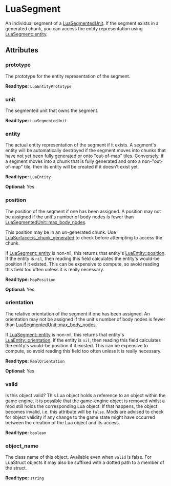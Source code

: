 # LuaSegment

An individual segment of a [LuaSegmentedUnit](runtime:LuaSegmentedUnit). If the segment exists in a generated chunk, you can access the entity representation using [LuaSegment::entity](runtime:LuaSegment::entity).

## Attributes

### prototype

The prototype for the entity representation of the segment.

**Read type:** `LuaEntityPrototype`

### unit

The segmented unit that owns the segment.

**Read type:** `LuaSegmentedUnit`

### entity

The actual entity representation of the segment if it exists. A segment's entity will be automatically destroyed if the segment moves into chunks that have not yet been fully generated or onto "out-of-map" tiles. Conversely, if a segment moves into a chunk that is fully generated and onto a non-"out-of-map" tile, then its entity will be created if it doesn't exist yet.

**Read type:** `LuaEntity`

**Optional:** Yes

### position

The position of the segment if one has been assigned. A position may not be assigned if the unit's number of body nodes is fewer than [LuaSegmentedUnit::max_body_nodes](runtime:LuaSegmentedUnit::max_body_nodes).

This position may be in an un-generated chunk. Use [LuaSurface::is_chunk_generated](runtime:LuaSurface::is_chunk_generated) to check before attempting to access the chunk.

If [LuaSegment::entity](runtime:LuaSegment::entity) is non-nil, this returns that entity's [LuaEntity::position](runtime:LuaEntity::position). If the entity is `nil`, then reading this field calculates the entity's would-be position if it existed. This can be expensive to compute, so avoid reading this field too often unless it is really necessary.

**Read type:** `MapPosition`

**Optional:** Yes

### orientation

The relative orientation of the segment if one has been assigned. An orientation may not be assigned if the unit's number of body nodes is fewer than [LuaSegmentedUnit::max_body_nodes](runtime:LuaSegmentedUnit::max_body_nodes).

If [LuaSegment::entity](runtime:LuaSegment::entity) is non-nil, this returns that entity's [LuaEntity::orientation](runtime:LuaEntity::orientation). If the entity is `nil`, then reading this field calculates the entity's would-be position if it existed. This can be expensive to compute, so avoid reading this field too often unless it is really necessary.

**Read type:** `RealOrientation`

**Optional:** Yes

### valid

Is this object valid? This Lua object holds a reference to an object within the game engine. It is possible that the game-engine object is removed whilst a mod still holds the corresponding Lua object. If that happens, the object becomes invalid, i.e. this attribute will be `false`. Mods are advised to check for object validity if any change to the game state might have occurred between the creation of the Lua object and its access.

**Read type:** `boolean`

### object_name

The class name of this object. Available even when `valid` is false. For LuaStruct objects it may also be suffixed with a dotted path to a member of the struct.

**Read type:** `string`

